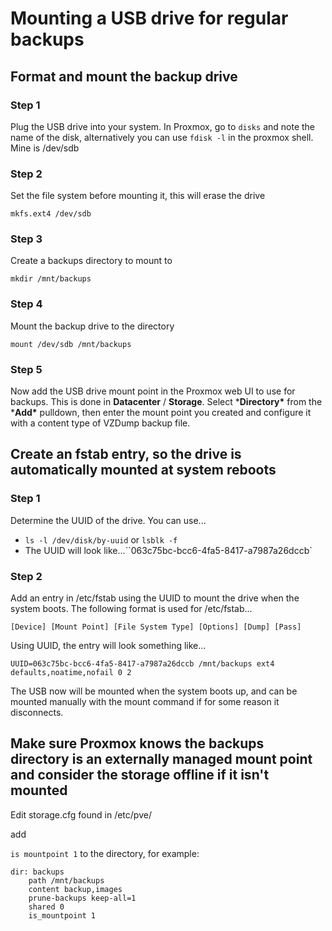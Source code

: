 # Mounting a USB drive for regular backups

## Format and mount the backup drive

### Step 1

Plug the USB drive into your system. In Proxmox, go to `disks` and note the name of the disk, alternatively you can use `fdisk -l` in the proxmox shell. Mine is /dev/sdb

### Step 2 

Set the file system before mounting it, this will erase the drive

`mkfs.ext4 /dev/sdb`

### Step 3

Create a backups directory to mount to

`mkdir /mnt/backups`

### Step 4

Mount the backup drive to the directory

`mount /dev/sdb /mnt/backups`

### Step 5

Now add the USB drive mount point in the Proxmox web UI to use for backups. This is done in **Datacenter** / **Storage**. Select ***Directory\*** from the ***Add\*** pulldown, then enter the mount point you created and configure it with a content type of VZDump backup file.

## Create an fstab entry, so the drive is automatically mounted at system reboots

### Step 1

Determine the UUID of the drive. You can use...

- `ls -l /dev/disk/by-uuid` or `lsblk -f`
- The UUID will look like...``063c75bc-bcc6-4fa5-8417-a7987a26dccb`

### Step 2

Add an entry in /etc/fstab using the UUID to mount the drive when the system boots. The following format is used for /etc/fstab...

`[Device] [Mount Point] [File System Type] [Options] [Dump] [Pass]`

Using UUID, the entry will look something like...

`UUID=063c75bc-bcc6-4fa5-8417-a7987a26dccb /mnt/backups ext4 defaults,noatime,nofail 0 2`

The USB now will be mounted when the system boots up, and can be mounted manually with the mount command if for some reason it disconnects.

## Make sure Proxmox knows the backups directory is an externally managed mount point and consider the storage offline if it isn't mounted

Edit storage.cfg found in /etc/pve/

add

`is mountpoint 1` to the directory, for example:

```
dir: backups
	path /mnt/backups
	content backup,images
	prune-backups keep-all=1
	shared 0
	is_mountpoint 1
```



